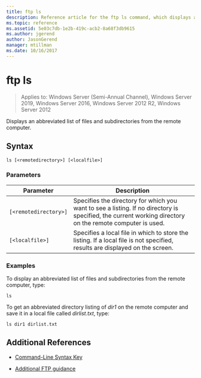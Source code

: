 ```yaml
---
title: ftp ls
description: Reference article for the ftp ls command, which displays an abbreviated list of files and subdirectories from the remote computer.
ms.topic: reference
ms.assetid: 5e03c7db-1e2b-419c-acb2-8a68f3db9615
ms.author: jgerend
author: JasonGerend
manager: mtillman
ms.date: 10/16/2017
---
```


# ftp ls

> Applies to: Windows Server (Semi-Annual Channel), Windows Server 2019, Windows Server 2016, Windows Server 2012 R2, Windows Server 2012

Displays an abbreviated list of files and subdirectories from the remote computer.

## Syntax

```
ls [<remotedirectory>] [<localfile>]
```

### Parameters

| Parameter | Description |
| --------- |------------ |
| `[<remotedirectory>]` | Specifies the directory for which you want to see a listing. If no directory is specified, the current working directory on the remote computer is used. |
| `[<localfile>]` | Specifies a local file in which to store the listing. If a local file is not specified, results are displayed on the screen. |

### Examples

To display an abbreviated list of files and subdirectories from the remote computer, type:

```
ls
```

To get an abbreviated directory listing of *dir1* on the remote computer and save it in a local file called *dirlist.txt*, type:

```
ls dir1 dirlist.txt
```

## Additional References

- [Command-Line Syntax Key](command-line-syntax-key.md)

- [Additional FTP guidance](/previous-versions/orphan-topics/ws.10/cc756013(v=ws.10))
